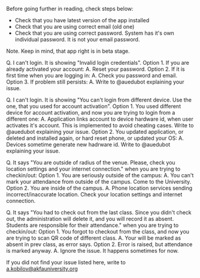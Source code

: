 Before going further in reading, check steps below:
  - Check that you have latest version of the app installed
  - Check that you are using correct email (old one)
  - Check that you are using correct password. System has it's own individual password. It is not your email password.

Note. Keep in mind, that app right is in beta stage.

Q. I can't login. It is showing "Invalid login credentials".
  Option 1. If you are already activated your account:
    A. Reset your password.
  Option 2. If it is first time when you are logging in:
    A. Check you password and email.
  Option 3. If problem still persists:
    A. Write to @auedubot explaining your issue.

Q. I can't login. It is showing "You can\'t login from different device. Use the one, that you used for account activation".
  Option 1. You used different device for account activation, and now you are trying to login from a different one:
    A. Application links account to device hardware id, when user activates it's account. This is implemented to avoid cheating cases. Write to @auedubot explaining your issue.
  Option 2. You updated application, or deleted and installed again, or hard reset phone, or updated your OS:
    A. Devices sometime generate new hadrware id. Write to @auedubot explaining your issue.

Q. It says "You are outside of radius of the venue. Please, check you location settings and your internet connection." when you are trying to checkin/out:
  Option 1. You are seriously outside of the campus:
    A. You can't mark your attendance from outside of the campus. Come to the University.
  Option 2. You are inside of the campus.
    A. Phone location services sending incorrect/inaccurate location. Check your location settings and internet connection.

Q. It says "You had to check out from the last class. Since you didn\'t check out, the administration will delete it, and you will record it as absent. Students are responsible for their attendance." when you are trying to checkin/out:
  Option 1. You forgot to checkout from the class, and now you are trying to scan QR code of different class.
    A. Your will be marked as absent in prev class, as error says.
  Option 2. Error is raised, but attendance is marked anyway.
    A. Ignore the issue. It happens sometimes for now.
  
If you did not find your issue listed here, write to a.kobilov@akfauniversity.org
